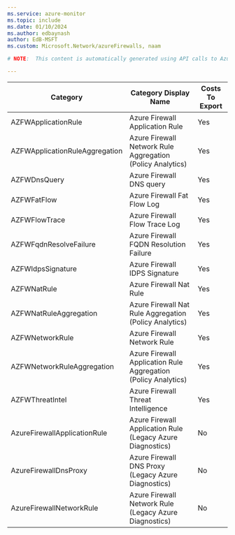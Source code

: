```yaml
---
ms.service: azure-monitor
ms.topic: include
ms.date: 01/10/2024
ms.author: edbaynash
author: EdB-MSFT
ms.custom: Microsoft.Network/azureFirewalls, naam

# NOTE:  This content is automatically generated using API calls to Azure. Any edits made on these files will be overwritten in the next run of the script. 

---
```

  
  
|Category|Category Display Name|Costs To Export|
|---|---|---|
|AZFWApplicationRule |Azure Firewall Application Rule |Yes |
|AZFWApplicationRuleAggregation |Azure Firewall Network Rule Aggregation (Policy Analytics) |Yes |
|AZFWDnsQuery |Azure Firewall DNS query |Yes |
|AZFWFatFlow |Azure Firewall Fat Flow Log |Yes |
|AZFWFlowTrace |Azure Firewall Flow Trace Log |Yes |
|AZFWFqdnResolveFailure |Azure Firewall FQDN Resolution Failure |Yes |
|AZFWIdpsSignature |Azure Firewall IDPS Signature |Yes |
|AZFWNatRule |Azure Firewall Nat Rule |Yes |
|AZFWNatRuleAggregation |Azure Firewall Nat Rule Aggregation (Policy Analytics) |Yes |
|AZFWNetworkRule |Azure Firewall Network Rule |Yes |
|AZFWNetworkRuleAggregation |Azure Firewall Application Rule Aggregation (Policy Analytics) |Yes |
|AZFWThreatIntel |Azure Firewall Threat Intelligence |Yes |
|AzureFirewallApplicationRule |Azure Firewall Application Rule (Legacy Azure Diagnostics) |No |
|AzureFirewallDnsProxy |Azure Firewall DNS Proxy (Legacy Azure Diagnostics) |No |
|AzureFirewallNetworkRule |Azure Firewall Network Rule (Legacy Azure Diagnostics) |No |